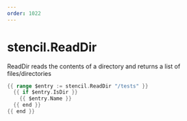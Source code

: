 ```yaml
---
order: 1022
---
```


<!-- Generated by tools/docgen. DO NOT EDIT. -->

# stencil.ReadDir

ReadDir reads the contents of a directory and returns a list of
files/directories

```go
{{ range $entry := stencil.ReadDir "/tests" }}
  {{ if $entry.IsDir }}
    {{ $entry.Name }}
  {{ end }}
{{ end }}
```
